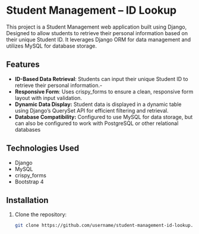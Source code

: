 # Student Management – ID Lookup

This project is a Student Management web application built using Django, 
Designed to allow students to retrieve their personal information based on their unique Student ID.
It leverages Django ORM for data management and utilizes MySQL for database storage.

## Features
- **ID-Based Data Retrieval**: Students can input their unique Student ID to retrieve their personal information.-
- **Responsive Form**: Uses crispy_forms to ensure a clean, responsive form layout with input validation.
- **Dynamic Data Display:** Student data is displayed in a dynamic table using Django’s QuerySet API for efficient filtering and retrieval.
-  **Database Compatibility:** Configured to use MySQL for data storage, but can also be configured to work with PostgreSQL or other relational databases

## Technologies Used
- Django
- MySQL
- crispy_forms
- Bootstrap 4

## Installation
1. Clone the repository:
   ```bash
   git clone https://github.com/username/student-management-id-lookup.git

